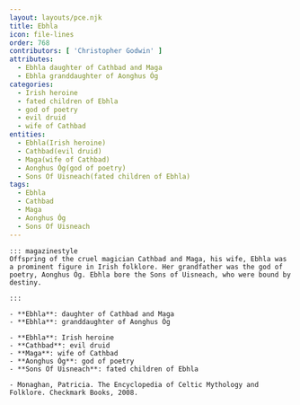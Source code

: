 ```yaml
---
layout: layouts/pce.njk
title: Ebhla
icon: file-lines
order: 768
contributors: [ 'Christopher Godwin' ]
attributes:
  - Ebhla daughter of Cathbad and Maga
  - Ebhla granddaughter of Aonghus Óg
categories:
  - Irish heroine
  - fated children of Ebhla
  - god of poetry
  - evil druid
  - wife of Cathbad
entities:
  - Ebhla(Irish heroine)
  - Cathbad(evil druid)
  - Maga(wife of Cathbad)
  - Aonghus Óg(god of poetry)
  - Sons Of Uisneach(fated children of Ebhla)
tags:
  - Ebhla
  - Cathbad
  - Maga
  - Aonghus Óg
  - Sons Of Uisneach
---
```

``` tab [group1:Info]
::: magazinestyle
Offspring of the cruel magician Cathbad and Maga, his wife, Ebhla was a prominent figure in Irish folklore. Her grandfather was the god of poetry, Aonghus Óg. Ebhla bore the Sons of Uisneach, who were bound by destiny.

:::
```
``` tab [group1:Attributes]
- **Ebhla**: daughter of Cathbad and Maga
- **Ebhla**: granddaughter of Aonghus Óg
```
``` tab [group1:Entities]
- **Ebhla**: Irish heroine
- **Cathbad**: evil druid
- **Maga**: wife of Cathbad
- **Aonghus Óg**: god of poetry
- **Sons Of Uisneach**: fated children of Ebhla
```
``` tab [group1:Sources]
- Monaghan, Patricia. The Encyclopedia of Celtic Mythology and Folklore. Checkmark Books, 2008.
```
